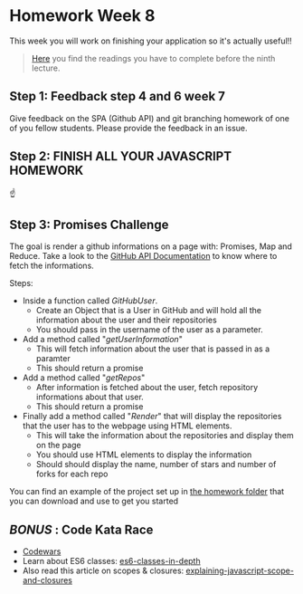 # Homework Week 8
This week you will work on finishing your application so it's actually useful!!

>[Here](https://github.com/SocialHackersCodeSchool/JavaScript/tree/master/Week8/README.md) you find the readings you have to complete before the ninth lecture.

## Step 1: Feedback step 4 and 6 week 7

Give feedback on the SPA (Github API) and git branching homework of one of you fellow students. Please provide the feedback in an issue.

## Step 2: FINISH ALL YOUR JAVASCRIPT HOMEWORK

:point_up:

## Step 3: Promises Challenge

The goal is render a github informations on a page with: Promises, Map and Reduce. Take a look to the [GitHub API Documentation](https://developer.github.com/v3/users/) to know where to fetch the informations.

Steps:

- Inside a function called *GitHubUser*.
  - Create an Object that is a User in GitHub and will hold all the information about the user and their repositories
  - You should pass in the username of the user as a parameter.
- Add a method called "*getUserInformation*"
  - This will fetch information about the user that is passed in as a paramter
  - This should return a promise
- Add a method called "*getRepos*" 
  - After information is fetched about the user, fetch repository informations about that user.
  - This should return a promise
- Finally add a method called "*Render*" that will display the repositories that the user has to the webpage using HTML elements.
  - This will take the information about the repositories and display them on the page
  - You should use HTML elements to display the information 
  - Should should display the name, number of stars and number of forks for each repo

You can find an example of the project set up in [the homework folder](https://github.com/SocialHackersCodeSchool/JavaScript/tree/master/Week8/homework) that you can download and use to get you started

## _BONUS_ : Code Kata Race

- [Codewars](https://www.codewars.com/collections/hyf-homework-number-2)
- Learn about ES6 classes: [es6-classes-in-depth](https://ponyfoo.com/articles/es6-classes-in-depth)
- Also read this article on scopes & closures: [explaining-javascript-scope-and-closures](https://robertnyman.com/2008/10/09/explaining-javascript-scope-and-closures/)
<!-- 
>Upload your homework in your "sha-javascript3" Github repository. Make sure to create a new folder "week2" first. 
Upload your homework files inside the week2 folder and write a description for this “commit”.
Your sha-javascript3/week2 should now contain all your homework files.
Place the link to your repository folder in Trello. -->
